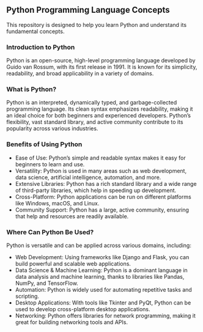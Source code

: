 ## Python Programming Language Concepts
This repository is designed to help you learn Python and understand its fundamental concepts.

### Introduction to Python
Python is an open-source, high-level programming language developed by Guido van Rossum, with its first release in 1991. It is known for its simplicity, readability, and broad applicability in a variety of domains.

### What is Python?
Python is an interpreted, dynamically typed, and garbage-collected programming language. Its clean syntax emphasizes readability, making it an ideal choice for both beginners and experienced developers. Python’s flexibility, vast standard library, and active community contribute to its popularity across various industries.

### Benefits of Using Python
- Ease of Use: Python’s simple and readable syntax makes it easy for beginners to learn and use.
- Versatility: Python is used in many areas such as web development, data science, artificial intelligence, automation, and more.
- Extensive Libraries: Python has a rich standard library and a wide range of third-party libraries, which help in speeding up development.
- Cross-Platform: Python applications can be run on different platforms like Windows, macOS, and Linux.
- Community Support: Python has a large, active community, ensuring that help and resources are readily available.

### Where Can Python Be Used?
Python is versatile and can be applied across various domains, including:

- Web Development: Using frameworks like Django and Flask, you can build powerful and scalable web applications.
- Data Science & Machine Learning: Python is a dominant language in data analysis and machine learning, thanks to libraries like Pandas, NumPy, and TensorFlow.
- Automation: Python is widely used for automating repetitive tasks and scripting.
- Desktop Applications: With tools like Tkinter and PyQt, Python can be used to develop cross-platform desktop applications.
- Networking: Python offers libraries for network programming, making it great for building networking tools and APIs.
